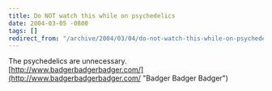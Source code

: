 ```yaml
---
title: Do NOT watch this while on psychedelics
date: 2004-03-05 -0800
tags: []
redirect_from: "/archive/2004/03/04/do-not-watch-this-while-on-psychedelics.aspx/"
---
```


The psychedelics are unnecessary.
[http://www.badgerbadgerbadger.com/](http://www.badgerbadgerbadger.com/ "Badger Badger Badger")

